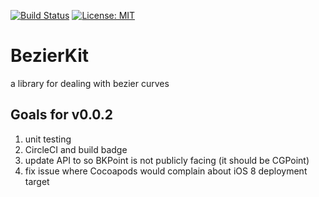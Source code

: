 [![Build Status](https://travis-ci.org/hfutrell/BezierKit.svg?branch=0.0.2-release)](https://travis-ci.org/hfutrell/BezierKit)
[![License: MIT](https://img.shields.io/badge/License-MIT-yellow.svg)](https://opensource.org/licenses/MIT)

# BezierKit
a library for dealing with bezier curves

## Goals for v0.0.2
1. unit testing
2. CircleCI and build badge
3. update API to so BKPoint is not publicly facing (it should be CGPoint)
4. fix issue where Cocoapods would complain about iOS 8 deployment target
